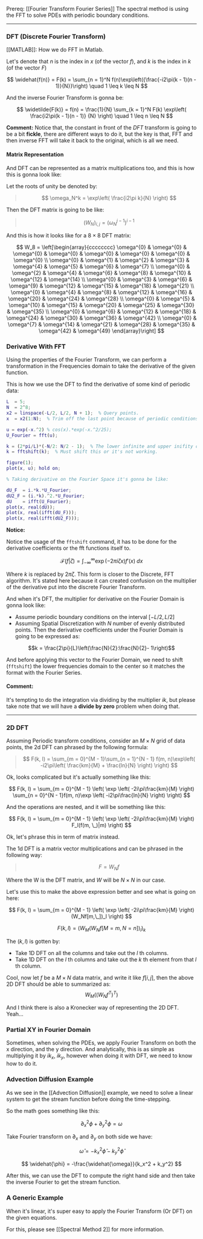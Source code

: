 Prereq: [[Fourier Transform Fourier Series]]
The spectral method is using the FFT to solve PDEs with periodic boundary conditions. 

---

### DFT (Discrete Fourier Transform)

[[MATLAB]]: How we do FFT in Matlab. 

Let's denote that $n$ is the index in $x$ (of the vector $f$), and $k$ is the index in $k$ (of the vector $F$)

$$
\widehat{f(n)} = F(k) = 
\sum_{n = 1}^N f(n)\exp\left({\frac{-i2\pi(k - 1)(n - 1)}{N}}\right) \quad 1 \leq k \leq N
$$

And the inverse Fourier Transform is gonna be: 

$$
\widetilde{F(k)} = f(n) = \frac{1}{N}
\sum_{k = 1}^N F(k) \exp\left( 
	\frac{i2\pi(k - 1)(n - 1)}
	{N}
\right) \quad 1 \leq n \leq N
$$

**Comment:**
Notice that, the constant in front of the $DFT$ transform is going to be a bit **fickle**, there are different ways to do it, but the key is that, FFT and then inverse FFT will take it back to the original, which is all we need. 

#### Matrix Representation

And DFT can be represented as a matrix multiplications too, and this is how this is gonna look like: 

Let the roots of unity be denoted by: 

> $$
> \omega_N^k = \exp\left(
\frac{i2\pi k}{N}
\right)
> $$

Then the DFT matrix is going to be like: 

> $$
> (W_N)_{i, j} = (\omega_N^{j - 1})^{i - 1}
> $$

And this is how it looks like for a $8\times 8$ DFT matrix: 

$$
W_8 = 
\left[\begin{array}{cccccccc}
\omega^{0} & \omega^{0} & \omega^{0} & \omega^{0} & \omega^{0} & \omega^{0} & \omega^{0} & \omega^{0} \\
\omega^{0} & \omega^{1} & \omega^{2} & \omega^{3} & \omega^{4} & \omega^{5} & \omega^{6} & \omega^{7} \\
\omega^{0} & \omega^{2} & \omega^{4} & \omega^{6} & \omega^{8} & \omega^{10} & \omega^{12} & \omega^{14} \\
\omega^{0} & \omega^{3} & \omega^{6} & \omega^{9} & \omega^{12} & \omega^{15} & \omega^{18} & \omega^{21} \\
\omega^{0} & \omega^{4} & \omega^{8} & \omega^{12} & \omega^{16} & \omega^{20} & \omega^{24} & \omega^{28} \\
\omega^{0} & \omega^{5} & \omega^{10} & \omega^{15} & \omega^{20} & \omega^{25} & \omega^{30} & \omega^{35} \\
\omega^{0} & \omega^{6} & \omega^{12} & \omega^{18} & \omega^{24} & \omega^{30} & \omega^{36} & \omega^{42} \\
\omega^{0} & \omega^{7} & \omega^{14} & \omega^{21} & \omega^{28} & \omega^{35} & \omega^{42} & \omega^{49}
\end{array}\right]
$$

### Derivative With FFT
Using the properties of the Fourier Transform, we can perform a transformation in the Frequencies domain to take the derivative of the given function. 

This is how we use the DFT to find the derivative of some kind of periodic data: 

```matlab
L  = 5;
N  = 2^8;
x2 = linspace(-L/2, L/2, N + 1);  % Query points. 
x  = x2(1:N);  % Trim off the last point because of periodic conditions. 

u = exp(-x.^2) % cos(x).*exp(-x.^2/25);
U_Fourier = fft(u);

k = (2*pi/L)*(-N/2: N/2 - 1);  % The lower infinite and upper inifity on the fourier transform. 
k = fftshift(k);  % Must shift this or it's not working. 

figure(1);
plot(x, u); hold on;

% Taking derivative on the Fourier Space it's gonna be like: 

dU_F  = i.*k.*U_Fourier;
dU2_F = (i.*k).^2.*U_Fourier;
dU    = ifft(U_Fourier);
plot(x, real(dU));
plot(x, real(ifft(dU_F)));
plot(x, real(ifft(dU2_F)));


```

**Notice:** 

Notice the usage of the `fftshift` command, it has to be done for the derivative coefficients or the fft functions itself to. 

$$
\mathcal{F}(f|\zeta) = 
\int_{-\infty}^{\infty} 
\exp\left(
	-2\pi i \zeta x
\right)f'(x)\; dx
$$

Where $k$ is replaced by $2\pi \zeta$. This form is closer to the Discrete, FFT algorithm. It's stated here because it can created confusion on the multiplier of the derivative put into the discrete Fourier Transform. 

And when it's DFT, the multiplier for derivative on the Fourier Domain is gonna look like: 

* Assume periodic boundary conditions on the interval $[-L/2, L/2]$
* Assuming Spatial Discretization with $N$ number of evenly distributed points. 
Then the derivative coefficients under the Fourier Domain is going to be expressed as: 

$$k = \frac{2\pi}{L}\left(\frac{N}{2}:\frac{N}{2}- 1\right)$$

And before applying this vector to the Fourier Domain, we need to shift  (`fftshift`) the lower frequencies domain to the center so it matches the format with the Fourier Series. 

#### Comment: 
It's tempting to do the integration via dividing by the multiplier $ik$, but please take note that we will have a **divide by zero** problem when doing that. 

---
### 2D DFT

Assuming Periodic transform conditions, consider an $M\times N$ grid of data points, the 2d DFT can phrased by the following formula: 

> $$
> F(k, l) = 
> \sum_{m = 0}^{M - 1}\sum_{n = 1}^{N - 1}
> f(m, n)\exp\left(
> -i2\pi\left(
> 	\frac{km}{M} + \frac{ln}{N}
> 	\right)
> \right)
> $$

Ok, looks complicated but it's actually something like this: 

$$
F(k, l) =
\sum_{m = 0}^{M - 1}
\left(
	\exp \left( 
		-2i\pi\frac{km}{M}
	\right)
	\sum_{n = 0}^{N - 1}f(m, n)\exp \left( 
		-i2\pi\frac{ln}{N}
	\right)
\right)
$$

And the operations are nested, and it will be something like this: 

$$
F(k, l) =
\sum_{m = 0}^{M - 1}
\left(
	\exp \left( 
		-2i\pi\frac{km}{M}
	\right)
	F_l(f(m, \_)|m)
\right)
$$

Ok, let's phrase this in term of matrix instead. 

The 1d DFT is a matrix vector multiplications and can be phrased in the following way: 

> $$F = W_Nf$$

Where the W is the DFT matrix, and $W$ will be $N\times N$ in our case. 

Let's use this to make the above expression better and see what is going on here: 

$$
F(k, l) = 
\sum_{m = 0}^{M - 1}
\left(
	\exp \left( 
		-2i\pi\frac{km}{M}
	\right)
	(W_Nf[m,\_])_l
\right)
$$

$$
F(k, l) =
(W_M
	(W_Nf[M = m,N = n])_l)_k
$$

The $(k, l)$ is gotten by: 
* Take 1D DFT on all the columns and take out the $l$ th columns. 
* Take 1D DFT on the $l$ th columns and take out the $k$ th element from that $l$ th column. 

Cool, now let $f$ be a $M\times N$ data matrix, and write it like $f[i, j]$, then the above 2D DFT should be able to summarized as: 
$$
W_M((W_Nf^T)^T)
$$

And I think there is also a Kronecker way of representing the 2D DFT. Yeah... 


### Partial XY in Fourier Domain
Sometimes, when solving the PDEs, we apply Fourier Transform on both the x direction, and the y direction. And analytically, this is as simple as multiplying it by $ik_x$, $ik_y$, however when doing it with DFT, we need to know how to do it. 

### Advection Diffusion Example

As we see in the [[Advection Diffusion]] example, we need to solve a linear system to get the stream function before doing the time-stepping. 

So the math goes something like this: 

$$
\partial_x^2 \phi + \partial_y^2 \phi = \omega
$$

Take Fourier transform on $\partial_x$ and $\partial_y$ on both side we have: 

$$
\widehat{\omega} = -k_x^2 \widehat{\phi} - k_y^2 \widehat{\phi}
$$

$$
\widehat{\phi} = -\frac{\widehat{\omega}}{k_x^2 + k_y^2}
$$

After this, we can use the DFT to compute the right hand side and then take the  inverse Fourier to get the stream function. 

### A Generic Example

When it's linear, it's super easy to apply the Fourier Transform (Or DFT) on the given equations. 

For this, please see [[Spectral Method 2]] for more information. 


### 